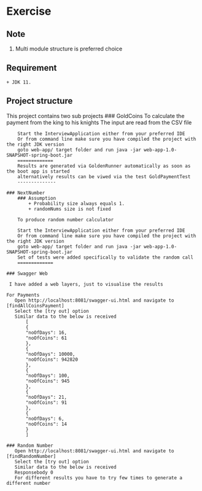 # Exercise

      

## Note
1. Multi module structure is preferred choice

## Requirement
    + JDK 11.

## Project structure
This project contains two sub projects
    ### GoldCoins
        To calculate the payment from the king to his knights 
        The input are read from the CSV file
        
        Start the InterviewApplication either from your preferred IDE
        Or from command line make sure you have compiled the project with the right JDK version
        goto web-app/ target folder and run java -jar web-app-1.0-SNAPSHOT-spring-boot.jar
        =============
        Results are generated via GoldenRunner automatically as soon as the boot app is started
        alternatively results can be viwed via the test GoldPaymentTest
        --------------
    
    ### NextNumber
        ### Assumption
            + Probability size always equals 1.
            + randomNums size is not fixed

        To produce random number calculator

        Start the InterviewApplication either from your preferred IDE
        Or from command line make sure you have compiled the project with the right JDK version
        goto web-app/ target folder and run java -jar web-app-1.0-SNAPSHOT-spring-boot.jar
        Set of tests were added specifically to validate the random call
        =============

    ### Swagger Web 

     I have added a web layers, just to visualise the results

    For Payments
       Open http://localhost:8081/swagger-ui.html and navigate to [findAllCoinsPayment]
       Select the [try out] option
       Similar data to the below is received
           [
           {
           "noOfDays": 16,
           "noOfCoins": 61
           },
           {
           "noOfDays": 10000,
           "noOfCoins": 942820
           },
           {
           "noOfDays": 100,
           "noOfCoins": 945
           },
           {
           "noOfDays": 21,
           "noOfCoins": 91
           },
           {
           "noOfDays": 6,
           "noOfCoins": 14
           }
           ]
    
    ### Random Number
       Open http://localhost:8081/swagger-ui.html and navigate to [findRandomNumber]
       Select the [try out] option
       Similar data to the below is received
       Responsebody 0
       For different results you have to try few times to generate a different number 
